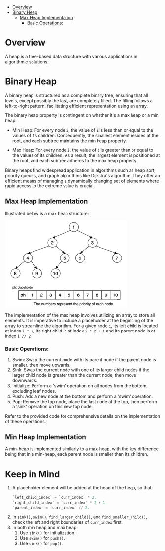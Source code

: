 - [Overview](#overview)
- [Binary Heap](#binary-heap)
  - [Max Heap Implementation](#max-heap-implementation)
    - [Basic Operations:](#basic-operations)


# Overview
A heap is a tree-based data structure with various applications in algorithmic solutions.


# Binary Heap
A binary heap is structured as a complete binary tree, ensuring that all levels, except possibly the last, are completely filled. The filling follows a left-to-right pattern, facilitating efficient representation using an array.

The binary heap property is contingent on whether it's a max heap or a min heap:

- Min Heap: For every node `i`, the value of `i` is less than or equal to the values of its children. Consequently, the smallest element resides at the root, and each subtree maintains the min heap property.

- Max Heap: For every node `i`, the value of `i` is greater than or equal to the values of its children. As a result, the largest element is positioned at the root, and each subtree adheres to the max heap property.

Binary heaps find widespread application in algorithms such as heap sort, priority queues, and graph algorithms like Dijkstra's algorithm. They offer an efficient means of managing a dynamically changing set of elements where rapid access to the extreme value is crucial.

## Max Heap Implementation
Illustrated below is a max heap structure: 

![max heap](binary_heap.png)

The implementation of the max heap involves utilizing an array to store all elements. It is imperative to include a placeholder at the beginning of the array to streamline the algorithm. For a given node `i`, its left child is located at index `i * 2`, its right child is at index `i * 2 + 1` and its parent node is at index `i // 2`

### Basic Operations:
1. Swim: Swap the current node with its parent node if the parent node is smaller, then move upwards.
2. Sink: Swap the current node with one of its larger child nodes if the larger child node is greater than the current node, then move downwards.
3. Initialize: Perform a 'swim' operation on all nodes from the bottom, excluding leaf nodes.
4. Push: Add a new node at the bottom and perform a 'swim' operation.
5. Pop: Remove the top node, place the last node at the top, then perform a 'sink' operation on this new top node.

Refer to the provided code for comprehensive details on the implementation of these operations.

## Min Heap Implementation
A min-heap is implemented similarly to a max-heap, with the key difference being that in a min-heap, each parent node is smaller than its children.

# Keep in Mind
1. A placeholder element will be added at the head of the heap, so that:
    ```python
    `left_child_index` = `curr_index` * 2.
    `right_child_index` = `curr_index` * 2 + 1.
    `parent_index` = `curr_index` // 2.
    ```
3. In `sink()`, `swim()`, `find_larger_child()`, and `find_smaller_child()`, check the left and right boundaries of `curr_index` first.
4. In both min heap and max heap:
   1. Use `sink()` for initialization.
   2. Use `swim()` for `push()`.
   3. Use `sink()` for `pop()`.

